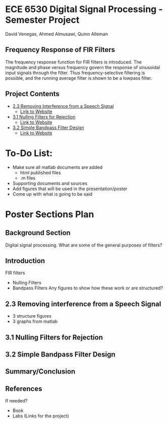 # ECE 6530 Digital Signal Processing - Semester Project
David Venegas, Ahmed Almusawi, Quinn Alleman

## Frequency Response of FIR Filters

The frequency response function for FIR filters is introduced. The magnitude and phase versus frequency govern the response of sinusoidal input signals through the filter. Thus frequency-selective filtering is possible, and the running average filter is shown to be a lowpass filter.

## Project Contents
- [2.3 Removing Interference from a Speech Signal](<2.3 Removing Interference from a Speech Signal/SectionDescription.md>)
    - [Link to Website](<http://dspfirst.gatech.edu/chapters/06firfreq/overview.html>)
- [3.1 Nulling Filters for Rejection](<3.1 Nulling Filters for Rejection/html/proj_VENEGAS.html>)
    - [Link to Website](<https://dspfirst.gatech.edu/chapters/06firfreq/labs/BPFnullingFilters/BPFnullingFilters.pdf>)
- [3.2 Simple Bandpass Filter Design](<3.2SimpleBandpassFilterDesign>)
    - [Link to Website](<https://dspfirst.gatech.edu/chapters/06firfreq/labs/BPFnullingFilters/BPFnullingFilters.pdf>)


# To-Do List:
- Make sure all matlab documents are added
    - html published files
    - .m files
- Supporting documents and sources
- Add figures that will be used in the presentation/poster
- Come up with what is going to be said



# Poster Sections Plan

## Background Section
Digital signal processing. What are some of the general purposes of filters?

## Introduction
FIR filters
- Nulling Filters
- Bandpass Filters
Any figures to show how these work or are structured?

## 2.3 Removing interference from a Speech Signal
- 3 structure figures
- 3 graphs from matlab

## 3.1 Nulling Filters for Rejection

## 3.2 Simple Bandpass Filter Design

## Summary/Conclusion

## References
If needed?
- Book
- Labs (Links for the project)